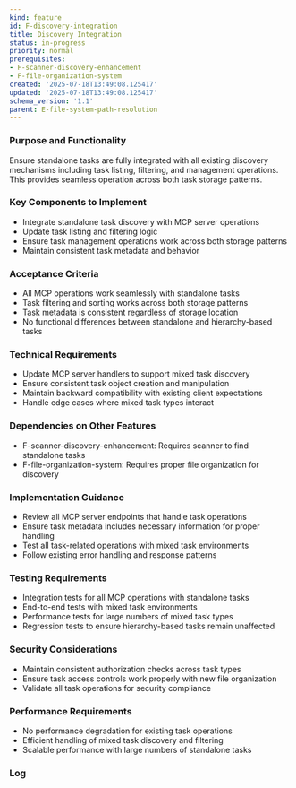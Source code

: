 ```yaml
---
kind: feature
id: F-discovery-integration
title: Discovery Integration
status: in-progress
priority: normal
prerequisites:
- F-scanner-discovery-enhancement
- F-file-organization-system
created: '2025-07-18T13:49:08.125417'
updated: '2025-07-18T13:49:08.125417'
schema_version: '1.1'
parent: E-file-system-path-resolution
---
```

### Purpose and Functionality
Ensure standalone tasks are fully integrated with all existing discovery mechanisms including task listing, filtering, and management operations. This provides seamless operation across both task storage patterns.

### Key Components to Implement
- Integrate standalone task discovery with MCP server operations
- Update task listing and filtering logic
- Ensure task management operations work across both storage patterns
- Maintain consistent task metadata and behavior

### Acceptance Criteria
- All MCP operations work seamlessly with standalone tasks
- Task filtering and sorting works across both storage patterns
- Task metadata is consistent regardless of storage location
- No functional differences between standalone and hierarchy-based tasks

### Technical Requirements
- Update MCP server handlers to support mixed task discovery
- Ensure consistent task object creation and manipulation
- Maintain backward compatibility with existing client expectations
- Handle edge cases where mixed task types interact

### Dependencies on Other Features
- F-scanner-discovery-enhancement: Requires scanner to find standalone tasks
- F-file-organization-system: Requires proper file organization for discovery

### Implementation Guidance
- Review all MCP server endpoints that handle task operations
- Ensure task metadata includes necessary information for proper handling
- Test all task-related operations with mixed task environments
- Follow existing error handling and response patterns

### Testing Requirements
- Integration tests for all MCP operations with standalone tasks
- End-to-end tests with mixed task environments
- Performance tests for large numbers of mixed task types
- Regression tests to ensure hierarchy-based tasks remain unaffected

### Security Considerations
- Maintain consistent authorization checks across task types
- Ensure task access controls work properly with new file organization
- Validate all task operations for security compliance

### Performance Requirements
- No performance degradation for existing task operations
- Efficient handling of mixed task discovery and filtering
- Scalable performance with large numbers of standalone tasks

### Log


